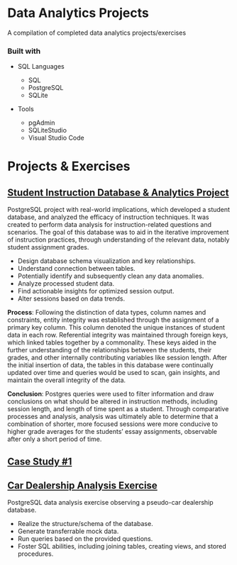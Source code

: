 # Data Analytics Projects
A compilation of completed data analytics projects/exercises

### Built with

+ SQL Languages
	+ SQL
	+ PostgreSQL
	+ SQLite

+ Tools
	+ pgAdmin
	+ SQLiteStudio
	+ Visual Studio Code  	

# Projects & Exercises

## [Student Instruction Database & Analytics Project](Student%20Instruction%20Database%20%26%20Analysis%20Project)
PostgreSQL project with real-world implications, which developed a student database, and analyzed the efficacy of instruction techniques.
It was created to perform data analysis for instruction-related questions and scenarios. The goal of this database was to aid in the iterative improvement of instruction practices, through understanding of the relevant data, notably student assignment grades.
+ Design database schema visualization and key relationships.
+ Understand connection between tables.
+ Potentially identify and subsequently clean any data anomalies.
+ Analyze processed student data.
+ Find actionable insights for optimized session output.
+ Alter sessions based on data trends.

**Process**: Following the distinction of data types, column names and constraints, entity integrity was established through the assignment of a primary key column. This column denoted the unique instances of student data in each row. Referential integrity was maintained through foreign keys, which linked tables together by a commonality. These keys aided in the further understanding of the relationships between the students, their grades, and other internally contributing variables like session length. After the initial insertion of data, the tables in this database were continually updated over time and queries would be used to scan, gain insights, and maintain the overall integrity of the data. 

**Conclusion**: Postgres queries were used to filter information and draw conclusions on what should be altered in instruction methods, including session length, and length of time spent as a student. Through comparative processes and analysis, analysis was ultimately able to determine that a combination of shorter, more focused sessions were more conducive to higher grade averages for the students’ essay assignments, observable after only a short period of time. 

## [Case Study #1](Case%20Study%20%231%20)



## [Car Dealership Analysis Exercise](Car%20Dealership%20Analysis%20Exercise)
PostgreSQL data analysis exercise observing a pseudo-car dealership database.
+ Realize the structure/schema of the database.
+ Generate transferrable mock data.
+ Run queries based on the provided questions.
+ Foster SQL abilities, including joining tables, creating views, and stored procedures.
